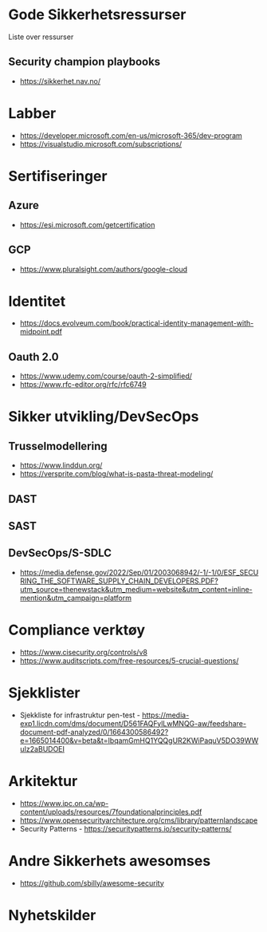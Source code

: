 # Gode Sikkerhetsressurser
Liste over ressurser 


## Security champion playbooks
* https://sikkerhet.nav.no/  


# Labber 
* https://developer.microsoft.com/en-us/microsoft-365/dev-program
* https://visualstudio.microsoft.com/subscriptions/  

# Sertifiseringer

## Azure
* https://esi.microsoft.com/getcertification

## GCP
* https://www.pluralsight.com/authors/google-cloud  

# Identitet 
* https://docs.evolveum.com/book/practical-identity-management-with-midpoint.pdf

## Oauth 2.0 
* https://www.udemy.com/course/oauth-2-simplified/  
* https://www.rfc-editor.org/rfc/rfc6749

# Sikker utvikling/DevSecOps

## Trusselmodellering
* https://www.linddun.org/  
* https://versprite.com/blog/what-is-pasta-threat-modeling/

## DAST

## SAST

## DevSecOps/S-SDLC
* https://media.defense.gov/2022/Sep/01/2003068942/-1/-1/0/ESF_SECURING_THE_SOFTWARE_SUPPLY_CHAIN_DEVELOPERS.PDF?utm_source=thenewstack&utm_medium=website&utm_content=inline-mention&utm_campaign=platform   

# Compliance verktøy 
* https://www.cisecurity.org/controls/v8  
* https://www.auditscripts.com/free-resources/5-crucial-questions/
  
# Sjekklister 
* Sjekkliste for infrastruktur pen-test - https://media-exp1.licdn.com/dms/document/D561FAQFylLwMNQG-aw/feedshare-document-pdf-analyzed/0/1664300586492?e=1665014400&v=beta&t=IbqamGmHQ1YQQgUR2KWiPaquV5DO39WWuIz2aBUDOEI 

# Arkitektur 
* https://www.ipc.on.ca/wp-content/uploads/resources/7foundationalprinciples.pdf  
* https://www.opensecurityarchitecture.org/cms/library/patternlandscape  
* Security Patterns - https://securitypatterns.io/security-patterns/ 

# Andre Sikkerhets awesomses
* https://github.com/sbilly/awesome-security

# Nyhetskilder

